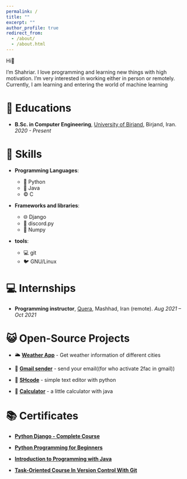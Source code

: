 ```yaml
---
permalink: /
title: ""
excerpt: ""
author_profile: true
redirect_from: 
  - /about/
  - /about.html
---
```



<span class='anchor' id='about-me'></span>

Hi👋

I’m Shahriar. I love programming and learning new things with high motivation. I’m very interested in working either in person or remotely. Currently, I am learning and entering the world of machine learning


# 📖 Educations
- **B.Sc. in Computer Engineering**, [University of Birjand](https://birjand.ac.ir), Birjand, Iran. *2020 - Present* 


# 💪 Skills
- **Programming Languages**:
  
  - 🐍 Python
  - 🍵 Java
  - ©️ C
- **Frameworks and libraries**:

  - 🌐 Django
  - 🤖 discord.py
  - 🔢 Numpy
- **tools**:

  - 💻 git
  - 🐦 GNU/Linux

# 💻 Internships
- **Programming instructor**,  [Quera](https://quera.org), Mashhad, Iran (remote). *Aug 2021 – Oct 2021*


# 😺 Open-Source Projects
- 🌥️ [**Weather App**](https://github.com/shahriaarrr/Weather_App) -  Get weather information of different cities

- 📧 [**Gmail sender**](https://github.com/shahriaarrr/gmail-sender) -  send your email((for who activate 2fac in gmail))

- 📄 [**SHcode**](https://github.com/shahriaarrr/SHcode) -  simple text editor with python 

- 🧮 [**Calculator**](https://github.com/shahriaarrr/Calculator-java) -  a little calculator with java


# 📚 Certificates
- **[Python Django - Complete Course](https://www.udemy.com/certificate/UC-9e013501-dfe1-4913-9634-4a796eb4fa21/)**

- **[Python Programming for Beginners](https://maktabkhooneh.org/certificates/MK-IG03DN/)**

- **[Introduction to Programming with Java](https://maktabkhooneh.org/certificates/MK-W36L7A/)**

- **[Task-Oriented Course In Version Control With Git](https://quera.org/certificate/dzAS2DqJ/)**
